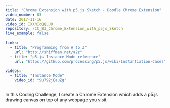 ```yaml
---
title: "Chrome Extension with p5.js Sketch - Doodle Chrome Extension"
video_number: 83
date: 2017-11-16
video_id: IXXNIcQQLU8
repository: /CC_83_Chrome_Extension_with_p5js_Sketch
live_example: false

links:
  - title: "Programming from A to Z"
    url: "http://shiffman.net/a2z"
  - title: "p5.js Instance Mode reference"
    url: "https://github.com/processing/p5.js/wiki/Instantiation-Cases"

videos:
  - title: "Instance Mode"
    video_id: "Su792jEauZg"
---
```


In this Coding Challenge, I create a Chrome Extension which adds a p5.js drawing canvas on top of any webpage you visit.
